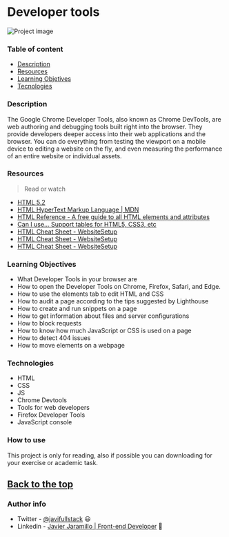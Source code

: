 # Developer tools


![Project image](https://blog.hyperiondev.com/wp-content/uploads/2019/02/Blog-Types-of-Web-Dev.jpg)

### Table of content

- [Description](#description)
- [Resources](#resources)
- [Learning Objetives](#learning-objectives)
- [Tecnologies](#technologies)
### Description

The Google Chrome Developer Tools, also known as Chrome DevTools, are web authoring and debugging tools built right 
into the browser. They provide developers deeper access into their web applications and the browser. You can do 
everything from testing the viewport on a mobile device to editing a website on the fly, and even measuring the 
performance of an entire website or individual assets.
### Resources 


>Read or watch

- [HTML 5.2](https://intranet.hbtn.io/rltoken/82GJvQ5DlwfcYRNuHWOGFA)
- [HTML HyperText Markup Language | MDN](https://intranet.hbtn.io/rltoken/vNCYSZZ_A7JZ6F3Nv91KxA)  
- [HTML Reference - A free guide to all HTML elements and attributes](https://intranet.hbtn.io/rltoken/zZQbDVkJ3zeeaM-3zTf8Dw)
- [Can I use… Support tables for HTML5, CSS3, etc](https://intranet.hbtn.io/rltoken/soaR8Gq7OL4w48rZe2bakQ)
- [HTML Cheat Sheet - WebsiteSetup](https://intranet.hbtn.io/rltoken/RA0zyadwvl6OmoVYMDp-3Q)
- [HTML Cheat Sheet - WebsiteSetup](https://intranet.hbtn.io/rltoken/ePHot6ZwOgXG6Cynq3E_-g)
- [HTML Cheat Sheet - WebsiteSetup](https://intranet.hbtn.io/rltoken/hv47k9yKKsyoG2AEL73Ajw)


### Learning Objectives

- What Developer Tools in your browser are
- How to open the Developer Tools on Chrome, Firefox, Safari, and Edge.
- How to use the elements tab to edit HTML and CSS
- How to audit a page according to the tips suggested by Lighthouse
- How to create and run snippets on a page
- How to get information about files and server configurations
- How to block requests
- How to know how much JavaScript or CSS is used on a page
- How to detect 404 issues
- How to move elements on a webpage

### Technologies

- HTML
- CSS 
- JS
- Chrome Devtools
- Tools for web developers
- Firefox Developer Tools
- JavaScript console

### How to use

This project is only for reading, also if possible you can downloading for your exercise or academic task.

[Back to the top](#advanced-html)
---
### Author info

- Twitter - [@javifullstack](https://twitter.com/javifullstack) :smiley: 
- Linkedin - [Javier Jaramillo | Front-end Developer](https://www.linkedin.com/in/javier-jaramillo-346b681a1/) :gem:


